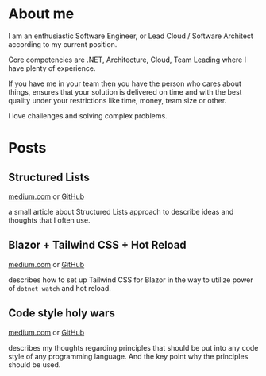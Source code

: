 # About me

I am an enthusiastic Software Engineer, or Lead Cloud / Software Architect according to my current position.

Core competencies are .NET, Architecture, Cloud, Team Leading where I have plenty of experience.

If you have me in your team then you have the person who cares about things, ensures that your solution is delivered on time and with the best quality under your restrictions like time, money, team size or other.

I love challenges and solving complex problems.

# Posts

## Structured Lists
[medium.com](https://medium.com/@shenets.andrei/structured-lists-a-convention-of-how-to-describe-ideas-and-thoughts-b8e9f5f3c7e8) or 
[GitHub](./structured-lists/README.md)

a small article about Structured Lists approach to describe ideas and thoughts that I often use.

## Blazor + Tailwind CSS + Hot Reload
[medium.com](https://medium.com/@shenets.andrei/integrating-tailwind-css-in-blazor-with-hot-reload-a8a1d043dc81) or 
[GitHub](./blazor-tailwindcss/README.md)

describes how to set up Tailwind CSS for Blazor in the way to utilize power of `dotnet watch` and hot reload.

## Code style holy wars
[medium.com](https://medium.com/@shenets.andrei/code-style-holy-wars-3df5896c22e5) or 
[GitHub](./code-style-holy-wars/README.md)

describes my thoughts regarding principles that should be put into any code style of any programming language. And the key point why the principles should be used.
